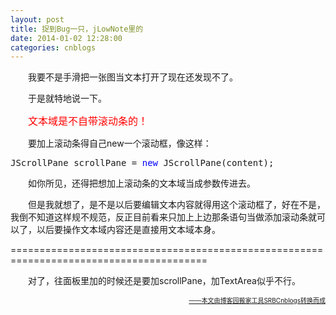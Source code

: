 ```yaml
---
layout: post
title: 捉到Bug一只，jLowNote里的
date: 2014-01-02 12:28:00
categories: cnblogs
---
```


<p>　　我要不是手滑把一张图当文本打开了现在还发现不了。</p>
<p>　　于是就特地说一下。</p>
<p>　　<span style="font-size: 16px; color: #ff0000;">文本域是不自带滚动条的！</span></p>
<p>　　要加上滚动条得自己new一个滚动框，像这样：</p>
<div class="cnblogs_code">
<pre>JScrollPane scrollPane = <span style="color: #0000ff;">new</span> JScrollPane(content);</pre>
</div>
<p>　　如你所见，还得把想加上滚动条的文本域当成参数传进去。</p>
<p>　　但是我就想了，是不是以后要编辑文本内容就得用这个滚动框了，好在不是，我倒不知道这样规不规范，反正目前看来只加上上边那条语句当做添加滚动条就可以了，以后要操作文本域内容还是直接用文本域本身。</p>
<p>========================================================================================</p>
<p>　　对了，往面板里加的时候还是要加scrollPane，加TextArea似乎不行。</p>

<div align=right><a href="https://github.com/mlxy/SRBCnblogs"><font size=1>——本文由博客园搬家工具SRBCnblogs转换而成</font></a></div>